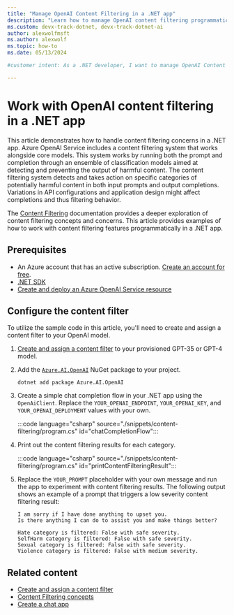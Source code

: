 ```yaml
---
title: "Manage OpenAI Content Filtering in a .NET app"
description: "Learn how to manage OpenAI content filtering programmatically in a .NET app using the OpenAI client library."
ms.custom: devx-track-dotnet, devx-track-dotnet-ai
author: alexwolfmsft
ms.author: alexwolf
ms.topic: how-to
ms.date: 05/13/2024

#customer intent: As a .NET developer, I want to manage OpenAI Content Filtering in a .NET app

---
```


# Work with OpenAI content filtering in a .NET app

This article demonstrates how to handle content filtering concerns in a .NET app. Azure OpenAI Service includes a content filtering system that works alongside core models. This system works by running both the prompt and completion through an ensemble of classification models aimed at detecting and preventing the output of harmful content. The content filtering system detects and takes action on specific categories of potentially harmful content in both input prompts and output completions. Variations in API configurations and application design might affect completions and thus filtering behavior.

The [Content Filtering](/azure/ai-services/openai/concepts/content-filter) documentation provides a deeper exploration of content filtering concepts and concerns. This article provides examples of how to work with content filtering features programmatically in a .NET app.

## Prerequisites

* An Azure account that has an active subscription. [Create an account for free](https://azure.microsoft.com/free/?WT.mc_id=A261C142F).
* [.NET SDK](https://dotnet.microsoft.com/download/visual-studio-sdks)
* [Create and deploy an Azure OpenAI Service resource](/azure/ai-services/openai/how-to/create-resource)

## Configure the content filter

To utilize the sample code in this article, you'll need to create and assign a content filter to your OpenAI model.

1. [Create and assign a content filter](/azure/ai-services/openai/how-to/content-filters) to your provisioned GPT-35 or GPT-4 model.

1. Add the [`Azure.AI.OpenAI`](https://www.nuget.org/packages/Azure.AI.OpenAI) NuGet package to your project.

    ```dotnetcli
    dotnet add package Azure.AI.OpenAI
    ```

1. Create a simple chat completion flow in your .NET app using the `OpenAiClient`. Replace the `YOUR_OPENAI_ENDPOINT`, `YOUR_OPENAI_KEY`, and `YOUR_OPENAI_DEPLOYMENT` values with your own.

    :::code language="csharp" source="./snippets/content-filtering/program.cs" id="chatCompletionFlow":::

1. Print out the content filtering results for each category.

    :::code language="csharp" source="./snippets/content-filtering/program.cs" id="printContentFilteringResult":::

1. Replace the `YOUR_PROMPT` placeholder with your own message and run the app to experiment with content filtering results. The following output shows an example of a prompt that triggers a low severity content filtering result:

    ```output
    I am sorry if I have done anything to upset you.
    Is there anything I can do to assist you and make things better?
    
    Hate category is filtered: False with safe severity.
    SelfHarm category is filtered: False with safe severity.
    Sexual category is filtered: False with safe severity.
    Violence category is filtered: False with medium severity.
    ```

## Related content

* [Create and assign a content filter](/azure/ai-services/openai/how-to/content-filters)
* [Content Filtering concepts](/azure/ai-services/openai/concepts/content-filter)
* [Create a chat app](../quickstarts/quickstart-openai-summarize-text.md)
